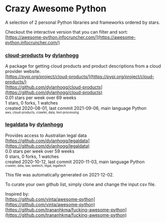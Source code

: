 # Crazy Awesome Python
A selection of 2 personal Python libraries and frameworks ordered by stars.  

Checkout the interactive version that you can filter and sort: 
[https://awesome-python.infocruncher.com/](https://awesome-python.infocruncher.com/)  


### [cloud-products](https://github.com/dylanhogg/cloud-products) by [dylanhogg](https://github.com/dylanhogg)  
A package for getting cloud products and product descriptions from a cloud provider website.  
[https://pypi.org/project/cloud-products/](https://pypi.org/project/cloud-products/)  
[https://github.com/dylanhogg/cloud-products](https://github.com/dylanhogg/cloud-products)  
0.01 stars per week over 69 weeks  
1 stars, 0 forks, 1 watches  
created 2020-08-01, last commit 2021-09-06, main language Python  
<sub><sup>aws, cloud-products, crawler, data, text-processing</sup></sub>


### [legaldata](https://github.com/dylanhogg/legaldata) by [dylanhogg](https://github.com/dylanhogg)  
Provides access to Australian legal data  
[https://github.com/dylanhogg/legaldata](https://github.com/dylanhogg/legaldata)  
0.0 stars per week over 59 weeks  
0 stars, 0 forks, 1 watches  
created 2020-10-12, last commit 2020-11-03, main language Python  
<sub><sup>crawler, data, law, lawtech, legal, legaltech</sup></sub>


This file was automatically generated on 2021-12-02.  

To curate your own github list, simply clone and change the input csv file.  

Inspired by:  
[https://github.com/vinta/awesome-python](https://github.com/vinta/awesome-python)  
[https://github.com/trananhkma/fucking-awesome-python](https://github.com/trananhkma/fucking-awesome-python)  